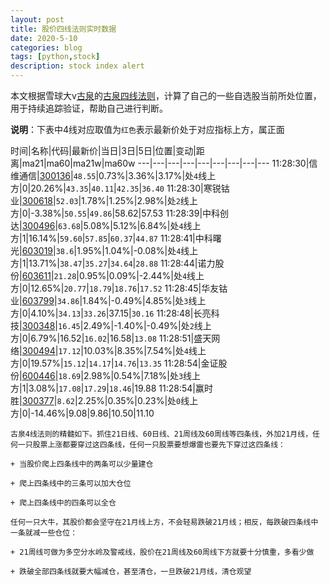 ```yaml
---
layout: post
title: 股价四线法则实时数据
date: 2020-5-10
categories: blog
tags: [python,stock]
description: stock index alert
---
```



本文根据雪球大v[古泉](https://xueqiu.com/u/7148646888)的[古泉四线法则](https://xueqiu.com/7148646888/130498192)，计算了自己的一些自选股当前所处位置，用于持续追踪验证，帮助自己进行判断。

**说明**：下表中4线对应取值为`红色`表示最新价处于对应指标上方，属正面

时间|名称|代码|最新价|当日|3日|5日|位置|变动|距离|ma21|ma60|ma21w|ma60w
---|---|---|---|---|---|---|---|---
11:28:30|信维通信|[300136](https://xueqiu.com/S/SZ300136)|`48.55`|0.73%|3.36%|3.17%|处`4`线上方|0|20.26%|`43.35`|`40.11`|`42.35`|`36.40`
11:28:30|寒锐钴业|[300618](https://xueqiu.com/S/SZ300618)|`52.03`|1.78%|1.25%|2.98%|处`2`线上方|0|-3.38%|`50.55`|`49.86`|58.62|57.53
11:28:39|中科创达|[300496](https://xueqiu.com/S/SZ300496)|`63.68`|5.08%|5.12%|6.84%|处`4`线上方|1|16.14%|`59.60`|`57.85`|`60.37`|`44.87`
11:28:41|中科曙光|[603019](https://xueqiu.com/S/SH603019)|`38.6`|1.95%|1.04%|-0.08%|处`4`线上方|1|13.71%|`38.47`|`35.27`|`34.64`|`28.88`
11:28:44|诺力股份|[603611](https://xueqiu.com/S/SH603611)|`21.28`|0.95%|0.09%|-2.44%|处`4`线上方|0|12.65%|`20.77`|`18.79`|`18.76`|`17.52`
11:28:45|华友钴业|[603799](https://xueqiu.com/S/SH603799)|`34.86`|1.84%|-0.49%|4.85%|处`3`线上方|0|4.10%|`34.13`|`33.26`|37.15|`30.16`
11:28:48|长亮科技|[300348](https://xueqiu.com/S/SZ300348)|`16.45`|2.49%|-1.40%|-0.49%|处`2`线上方|0|6.79%|16.52|`16.02`|16.58|`13.08`
11:28:51|盛天网络|[300494](https://xueqiu.com/S/SZ300494)|`17.12`|10.03%|8.35%|7.54%|处`4`线上方|0|19.57%|`15.12`|`14.17`|`14.76`|`13.35`
11:28:54|金证股份|[600446](https://xueqiu.com/S/SH600446)|`18.69`|2.98%|0.54%|7.18%|处`3`线上方|1|3.08%|`17.08`|`17.29`|`18.46`|19.88
11:28:54|赢时胜|[300377](https://xueqiu.com/S/SZ300377)|`8.62`|2.25%|0.35%|0.23%|处`0`线上方|0|-14.46%|9.08|9.86|10.50|11.10

```
古泉4线法则的精髓如下。抓住21日线、60日线、21周线及60周线等四条线，外加21月线，任何一只股票上涨都要穿过这四条线，任何一只股票要想爆雷也要先下穿过这四条线：

+ 当股价爬上四条线中的两条可以少量建仓

+ 爬上四条线中的三条可以加大仓位

+ 爬上四条线中的四条可以全仓

任何一只大牛，其股价都会坚守在21月线上方，不会轻易跌破21月线；相反，每跌破四条线中一条就减一些仓位：

+ 21周线可做为多空分水岭及警戒线，股价在21周线及60周线下方就要十分慎重，多看少做

+ 跌破全部四条线就要大幅减仓，甚至清仓，一旦跌破21月线，清仓观望
```
